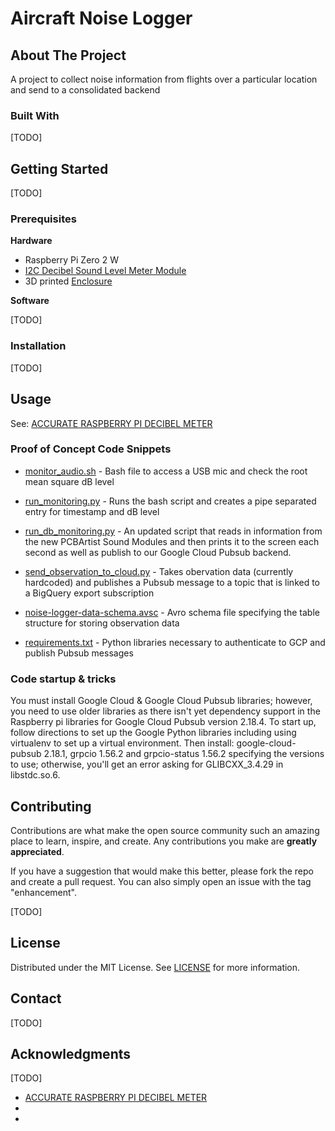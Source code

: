 # Aircraft Noise Logger

## About The Project

A project to collect noise information from flights over a particular location and send to a consolidated backend

### Built With

[TODO]

## Getting Started

[TODO]

### Prerequisites

**Hardware**

- Raspberry Pi Zero 2 W
- [I2C Decibel Sound Level Meter Module](https://pcbartists.com/product/i2c-decibel-sound-level-meter-module/)
- 3D printed [Enclosure](Enclosure/README.md)

**Software**

[TODO]

### Installation

[TODO]

## Usage

See: [ACCURATE RASPBERRY PI DECIBEL METER](https://pcbartists.com/product-documentation/accurate-raspberry-pi-decibel-meter/)

### Proof of Concept Code Snippets

* [monitor_audio.sh](monitor_audio.sh) - Bash file to access a USB mic and check the root mean square dB level

* [run_monitoring.py](run_monitoring.py) - Runs the bash script and creates a pipe separated entry for timestamp and dB level

* [run_db_monitoring.py](run_db_monitoring.py) - An updated script that reads in information from the new PCBArtist Sound Modules and then prints it to the screen each second as well as publish to our Google Cloud Pubsub backend.

* [send_observation_to_cloud.py](send_observation_to_cloud.py) - Takes obervation data (currently hardcoded) and publishes a Pubsub message to a topic that is linked to a BigQuery export subscription

* [noise-logger-data-schema.avsc](noise-logger-data-schema.avsc) - Avro schema file specifying the table structure for storing observation data

* [requirements.txt](requirements.txt) - Python libraries necessary to authenticate to GCP and publish Pubsub messages

### Code startup & tricks
You must install Google Cloud & Google Cloud Pubsub libraries; however, you need to use older libraries as there isn't yet dependency support in the Raspberry pi libraries for Google Cloud Pubsub version 2.18.4. To start up, follow directions to set up the Google Python libraries including using virtualenv to set up a virtual environment. Then install:
google-cloud-pubsub 2.18.1, 
grpcio 1.56.2 and 
grpcio-status 1.56.2
specifying the versions to use; otherwise, you'll get an error asking for GLIBCXX_3.4.29 in libstdc.so.6.


## Contributing

Contributions are what make the open source community such an amazing place to learn, inspire, and create. Any contributions you make are **greatly appreciated**.

If you have a suggestion that would make this better, please fork the repo and create a pull request. You can also simply open an issue with the tag "enhancement".

[TODO]

## License

Distributed under the MIT License. See [LICENSE](LICENSE) for more information.

## Contact

[TODO]

## Acknowledgments

[TODO]

* [ACCURATE RASPBERRY PI DECIBEL METER](https://pcbartists.com/product-documentation/accurate-raspberry-pi-decibel-meter/)
* []()
* []()